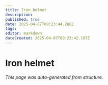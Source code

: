 ```yaml
---
title: Iron_helmet
description: 
published: true
date: 2025-04-07T09:23:44.268Z
tags: 
editor: markdown
dateCreated: 2025-04-07T09:23:42.197Z
---
```


# Iron helmet

*This page was auto-generated from structure.*